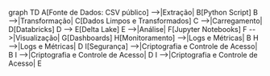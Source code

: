 graph TD
    A[Fonte de Dados: CSV público] -->|Extração| B[Python Script]
    B -->|Transformação| C[Dados Limpos e Transformados]
    C -->|Carregamento| D[Databricks]
    D --> E[Delta Lake]
    E -->|Análise| F[Jupyter Notebooks]
    F -->|Visualização| G[Dashboards]
    H[Monitoramento] -->|Logs e Métricas| B
    H -->|Logs e Métricas| D
    I[Segurança] -->|Criptografia e Controle de Acesso| B
    I -->|Criptografia e Controle de Acesso| D
    I -->|Criptografia e Controle de Acesso| E